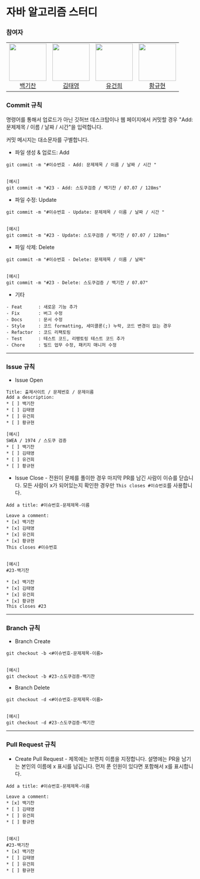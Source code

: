 # 자바 알고리즘 스터디

### 참여자

<table>
    <tr height="120px">
        <td align="center">
            <a href="https://github.com/laphayen"><img height="100px" width="100px" src="https://avatars.githubusercontent.com/u/29139465?v=4"/></a>
            <br />
            <a href="https://github.com/laphayen">백기찬</a>
        </td>
        <td align="center">
            <a href="https://github.com/taehaha"><img height="100px" width="100px" src="https://avatars.githubusercontent.com/u/39082769?v=4"/></a>
            <br />
            <a href="https://github.com/taehaha">김태영</a>
        </td>
        <td align="center">
            <a href="https://github.com/CodeChimpanzee"><img height="100px" width="100px" src="https://avatars.githubusercontent.com/u/77719074?v=4"/></a>
            <br />
            <a href="https://github.com/CodeChimpanzee">유건희</a>
        </td>
        <td align="center">
            <a href="https://github.com/hgyuhyeon"><img height="100px" width="100px" src="https://avatars.githubusercontent.com/u/57509844?v=4"/></a>
            <br />
            <a href="https://github.com/hgyuhyeon">황규현</a>
        </td>
    </tr>
</table> 

### Commit 규칙

명령어를 통해서 업로드가 아닌 깃허브 데스크탑이나 웹 페이지에서 커밋할 경우 "Add: 문제제목 / 이름 / 날짜 / 시간"을 입력합니다.

커밋 메시지는 대소문자를 구별합니다.

* 파일 생성 & 업로드: Add

```
git commit -m "#이슈번호 - Add: 문제제목 / 이름 / 날짜 / 시간 "


[예시]
git commit -m "#23 - Add: 스도쿠검증 / 백기찬 / 07.07 / 128ms"
```

* 파일 수정: Update

```
git commit -m "#이슈번호 - Update: 문제제목 / 이름 / 날짜 / 시간 "


[예시]
git commit -m "#23 - Update: 스도쿠검증 / 백기찬 / 07.07 / 128ms"
```

* 파일 삭제: Delete
```
git commit -m "#이슈번호 - Delete: 문제제목 / 이름 / 날짜"


[예시]
git commit -m "#23 - Delete: 스도쿠검증 / 백기찬 / 07.07"
```

* 기타
```
- Feat 		: 새로운 기능 추가
- Fix 		: 버그 수정
- Docs 		: 문서 수정
- Style 	: 코드 formatting, 세미콜론(;) 누락, 코드 변경이 없는 경우
- Refactor 	: 코드 리팩토링
- Test 		: 테스트 코드, 리팽토링 테스트 코드 추가
- Chore 	: 빌드 업무 수정, 패키지 매니저 수정
```

* * *

### Issue 규칙

* Issue Open
```
Title: 출제사이트 / 문제번호 / 문제이름
Add a description: 
* [ ] 백기찬
* [ ] 김태영
* [ ] 유건희
* [ ] 황규현

[예시]
SWEA / 1974 / 스도쿠 검증
* [ ] 백기찬
* [ ] 김태영
* [ ] 유건희
* [ ] 황규현
```

* Issue Close - 전원이 문제를 풀이한 경우 마지막 PR를 남긴 사람이 이슈를 닫습니다. 모든 사람이 x가 되어있는지 확인한 경우만 `This closes #이슈번호`를 사용합니다.
```
Add a title: #이슈번호-문제제목-이름

Leave a comment:
* [x] 백기찬
* [x] 김태영
* [x] 유건희
* [x] 황규현
This closes #이슈번호


[예시]
#23-백기찬

* [x] 백기찬
* [x] 김태영
* [x] 유건희
* [x] 황규현
This closes #23
```


* * *

### Branch 규칙

* Branch Create
```
git checkout -b <#이슈번호-문제제목-이름>


[예시]
git checkout -b #23-스도쿠검증-백기찬
```

* Branch Delete
```
git checkout -d <#이슈번호-문제제목-이름>


[예시]
git checkout -d #23-스도쿠검증-백기찬
```

* * *

### Pull Request 규칙

* Create Pull Request - 제목에는 브랜치 이름을 지정합니다. 설명에는 PR을 남기는 본인의 이름에 x 표시를 남깁니다. 먼저 푼 인원이 있다면 포함해서 x를 표시합니다.

```
Add a title: #이슈번호-문제제목-이름

Leave a comment:
* [x] 백기찬
* [ ] 김태영
* [ ] 유건희
* [ ] 황규현


[예시]
#23-백기찬
* [x] 백기찬
* [ ] 김태영
* [ ] 유건희
* [ ] 황규현
```
